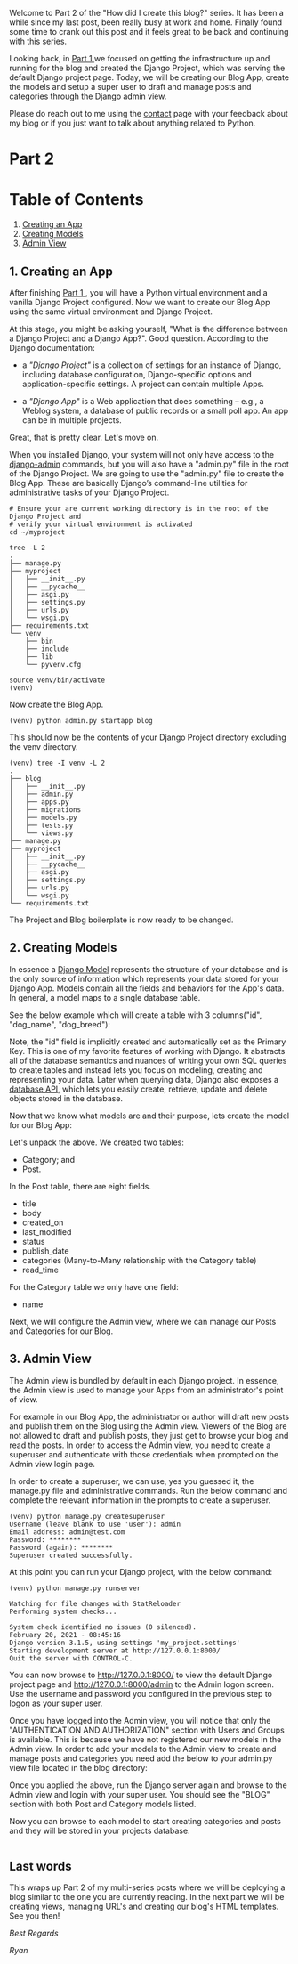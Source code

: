 <img align="center" src="/static/markdownx/2021/02/20/coding-monitor-laptop.jpg_9d384059-5af7-4a4a-b7e3-3c80c5f67fc2.jpg" alt="" />

Welcome to Part 2 of the "How did I create this blog?" series. It has been a while since my last post, been really busy at work and home. Finally found some time to crank out this post and it feels great to be back and continuing with this series.

Looking back, in [Part 1 ](https://ryanbutler.online/how-did-i-create-this-blog-part-1) we focused on getting the infrastructure up and running for the blog and created the Django Project, which was serving the default Django project page. Today, we will be creating our Blog App, create the models and setup a super user to draft and manage posts and categories through the Django admin view.

Please do reach out to me using the [contact](https://ryanbutler.online/contact/) page with your feedback about my blog or if you just want to talk about anything related to Python.

# Part 2

# Table of Contents
1. [Creating an App](#create-app)
2. [Creating Models](#django-models)
3. [Admin View](#django-admin)


<div id='create-app' markdown='1'></div>

## 1. Creating an App
After finishing [Part 1 ](https://ryanbutler.online/how-did-i-create-this-blog-part-1), you will have a Python virtual environment and a vanilla Django Project configured. Now we want to create our Blog App using the same virtual environment and Django Project. 

At this stage, you might be asking yourself, "What is the difference between a Django Project and a Django App?". Good question. According to the Django documentation:

- a *"Django Project"* is a collection of settings for an instance of Django, including database configuration, Django-specific options and application-specific settings. A project can contain multiple Apps.

- a *"Django App"* is a Web application that does something – e.g., a Weblog system, a database of public records or a small poll app. An app can be in multiple projects.

Great, that is pretty clear. Let's move on.

When you installed Django, your system will not only have access to the [django-admin](https://docs.djangoProject.com/en/3.1/ref/django-admin/) commands, but you will also have a "admin.py" file in the root of the Django Project. We are going to use the "admin.py" file to create the Blog App. These are basically Django’s command-line utilities for administrative tasks of your Django Project.   

```
# Ensure your are current working directory is in the root of the Django Project and
# verify your virtual environment is activated
cd ~/myproject

tree -L 2
.
├── manage.py
├── myproject
│   ├── __init__.py
│   ├── __pycache__
│   ├── asgi.py
│   ├── settings.py
│   ├── urls.py
│   └── wsgi.py
├── requirements.txt
└── venv
    ├── bin
    ├── include
    ├── lib
    └── pyvenv.cfg

source venv/bin/activate
(venv) 
```

Now create the Blog App.
```
(venv) python admin.py startapp blog
```

This should now be the contents of your Django Project directory excluding the venv directory.
```
(venv) tree -I venv -L 2
.
├── blog
│   ├── __init__.py
│   ├── admin.py
│   ├── apps.py
│   ├── migrations
│   ├── models.py
│   ├── tests.py
│   └── views.py
├── manage.py
├── myproject
│   ├── __init__.py
│   ├── __pycache__
│   ├── asgi.py
│   ├── settings.py
│   ├── urls.py
│   └── wsgi.py
└── requirements.txt
```
The Project and Blog boilerplate is now ready to be changed.

<div id='django-models' markdown='1'></div>

## 2. Creating Models
In essence a [Django Model](https://docs.djangoproject.com/en/3.1/topics/db/models/) represents the structure of your database and is the only source of information which represents your data stored for your Django App. Models contain all the fields and behaviors for the App's data. In general, a model maps to a single database table.

See the below example which will create a table with 3 columns("id", "dog_name", "dog_breed"):

<script src="https://gist.github.com/ryanleonbutler/d377540cc6b7e6fa258a46a5ac074f84.js"></script>

Note, the "id" field is implicitly created and automatically set as the Primary Key. This is one of my favorite features of working with Django. It abstracts all of the database semantics and nuances of writing your own SQL queries to create tables and instead lets you focus on modeling, creating and representing your data. Later when querying data, Django also exposes a [database API](https://docs.djangoproject.com/en/3.1/topics/db/queries/), which lets you easily create, retrieve, update and delete objects stored in the database.

Now that we know what models are and their purpose, lets create the model for our Blog App:

<script src="https://gist.github.com/ryanleonbutler/6a7cda393f3a36409df80b2261d9bbac.js"></script>

Let's unpack the above. We created two tables:

* Category; and 
* Post.

In the Post table, there are eight fields.

* title
* body
* created_on
* last_modified
* status
* publish_date
* categories (Many-to-Many relationship with the Category table)
* read_time

For the Category table we only have one field:

* name

Next, we will configure the Admin view, where we can manage our Posts and Categories for our Blog.

<div id='django-admin' markdown='1'></div>

## 3. Admin View
The Admin view is bundled by default in each Django project. In essence, the Admin view is used to manage your Apps from an administrator's point of view. 

For example in our Blog App, the administrator or author will draft new posts and publish them on the Blog using the Admin view. Viewers of the Blog are not allowed to draft and publish posts, they just get to browse your blog and read the posts. In order to access the Admin view, you need to create a superuser and authenticate with those credentials when prompted on the Admin view login page.

In order to create a superuser, we can use, yes you guessed it, the manage.py file and administrative commands. Run the below command and complete the relevant information in the prompts to create a superuser.

```
(venv) python manage.py createsuperuser
Username (leave blank to use 'user'): admin
Email address: admin@test.com
Password: ********
Password (again): ********
Superuser created successfully.
```

At this point you can run your Django project, with the below command:
```
(venv) python manage.py runserver

Watching for file changes with StatReloader
Performing system checks...

System check identified no issues (0 silenced).
February 20, 2021 - 08:45:16
Django version 3.1.5, using settings 'my_project.settings'
Starting development server at http://127.0.0.1:8000/
Quit the server with CONTROL-C.
```
You can now browse to http://127.0.0.1:8000/ to view the default Django project page and http://127.0.0.1:8000/admin to the Admin logon screen. Use the username and password you configured in the previous step to logon as your super user.

Once you have logged into the Admin view, you will notice that only the "AUTHENTICATION AND AUTHORIZATION" section with Users and Groups is available. This is because we have not registered our new models in the Admin view. In order to add your models to the Admin view to create and manage posts and categories you need add the below to your admin.py view file located in the blog directory:

<script src="https://gist.github.com/ryanleonbutler/59b08a8cbe7c2aa6f1f6ad22345d547f.js"></script>

Once you applied the above, run the Django server again and browse to the Admin view and login with your super user. You should see the "BLOG" section with both Post and Category models listed.

Now you can browse to each model to start creating categories and posts and they will be stored in your projects database.

<img align="center" src="/static/markdownx/2021/02/20/admin_view.png_55a504c8-b850-47c4-906f-8df147173102.png" alt="" />

## Last words

This wraps up Part 2 of my multi-series posts where we will be deploying a blog similar to the one you are currently reading. In the next part we will be creating views, managing URL's and creating our blog's HTML templates. See you then!

*Best Regards*

*Ryan*